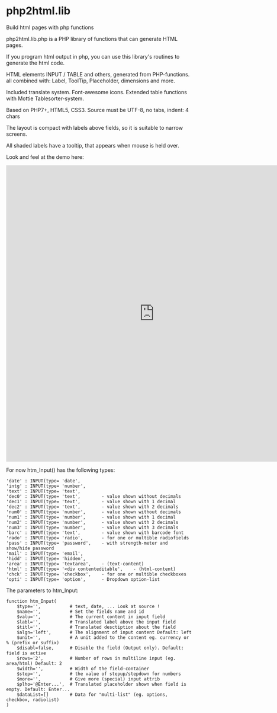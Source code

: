 # php2html.lib
Build html pages with php functions

php2html.lib.php is a PHP library of functions that can generate HTML pages.

If you program html output in php, you can use this library's routines to generate the html code.
	
HTML elements INPUT / TABLE and others, generated from PHP-functions.
all combined with: Label, ToolTip, Placeholder, dimensions and more.

Included translate system. Font-awesome icons.
Extended table functions with Mottie Tablesorter-system.
	
Based on PHP7+, HTML5, CSS3.
Source must be UTF-8, no tabs, indent: 4 chars

The layout is compact with labels above fields, so it is suitable to narrow screens.

All shaded labels have a tooltip, that appears when mouse is held over.

Look and feel at the demo here:

<iframe width="800px" height="800px" seamless frameborder="0" src="https://1331.dscloud.me/saldi-e/Proj1/Demo.page.php" > </iframe> 



For now htm_Input() has the following types:

	'date' : INPUT(type= 'date',
	'intg' : INPUT(type= 'number',
	'text' : INPUT(type= 'text',
	'dec0' : INPUT(type= 'text',		- value shown without decimals
	'dec1' : INPUT(type= 'text',		- value shown with 1 decimal
	'dec2' : INPUT(type= 'text',		- value shown with 2 decimals
	'num0' : INPUT(type= 'number',		- value shown without decimals
	'num1' : INPUT(type= 'number',  	- value shown with 1 decimal
	'num2' : INPUT(type= 'number',  	- value shown with 2 decimals
	'num3' : INPUT(type= 'number',		- value shown with 3 decimals
	'barc' : INPUT(type= 'text',		- value shown with barcode font
	'rado' : INPUT(type= 'radio',		- for one or multible radiofields
	'pass' : INPUT(type= 'password',	- with strength-meter and show/hide password
	'mail' : INPUT(type= 'email',
	'hidd' : INPUT(type= 'hidden',
	'area' : INPUT(type= 'textarea', 	- (text-content)
	'html' : INPUT(type= '<div contenteditable',	- (html-content)
	'chck' : INPUT(type= 'checkbox',	- for one or multible checkboxes
	'opti' : INPUT(type= 'option',		- Dropdown option-list


The parameters to htm_Input:

	function htm_Input(
		$type='',           # text, date, ... Look at source !
		$name='',           # Set the fields name and id
		$valu='',           # The current content in input field
		$labl='',           # Translated label above the input field
		$titl='',           # Translated desctiption about the field
		$algn='left',       # The alignment of input content Default: left
		$unit='',           # A unit added to the content eg. currency or % (prefix or suffix)
		$disabl=false,      # Disable the field (Output only). Default: field is active
		$rows='2',          # Number of rows in multiline input (eg. area/html) Default: 2
		$width='',          # Width of the field-container
		$step='',           # the value of stepup/stepdown for numbers
		$more='',           # Give more (special) input attrib
		$plho='@Enter...',  # Translated placeholder shown when field is empty. Default: Enter...
		$dataList=[]        # Data for "multi-list" (eg. options, checkbox, radiolist)
	)

